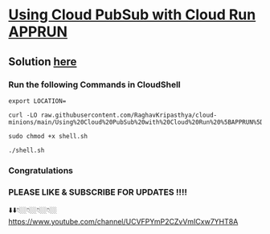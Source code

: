 # [Using Cloud PubSub with Cloud Run APPRUN](https://www.cloudskillsboost.google/course_templates/371/labs/495879)

## Solution [here](https://youtu.be/tyobtdmHj8s)

### Run the following Commands in CloudShell

```
export LOCATION=
```
```
curl -LO raw.githubusercontent.com/RaghavKripasthya/cloud-minions/main/Using%20Cloud%20PubSub%20with%20Cloud%20Run%20%5BAPPRUN%5D/shell.sh

sudo chmod +x shell.sh

./shell.sh
```

### Congratulations
### PLEASE LIKE & SUBSCRIBE FOR UPDATES !!!!
⬇️⬇️👇🏼👇🏼👇🏼👇🏼
https://www.youtube.com/channel/UCVFPYmP2CZvVmICxw7YHT8A

